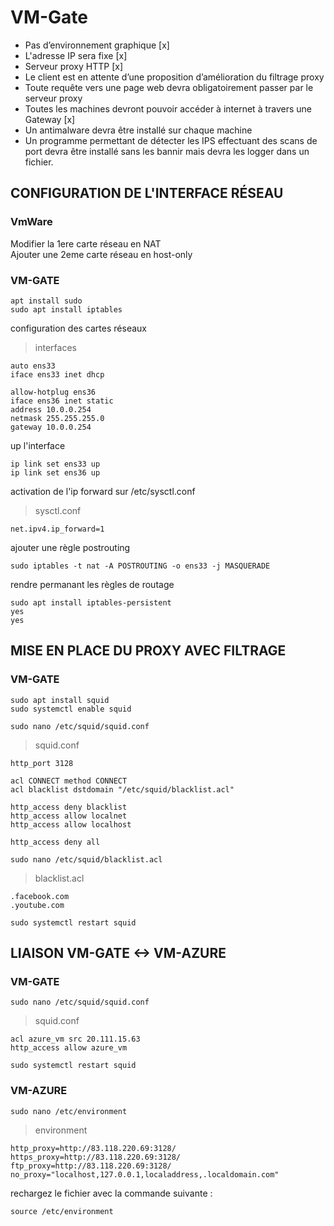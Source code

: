 # VM-Gate
- Pas d’environnement graphique [x]
- L'adresse IP sera fixe [x]
- Serveur proxy HTTP [x]  
- Le client est en attente d’une proposition d’amélioration du filtrage proxy 
- Toute requête vers une page web devra obligatoirement passer par le serveur proxy 
- Toutes les machines devront pouvoir accéder à internet à travers une Gateway [x]
- Un antimalware devra être installé sur chaque machine
- Un programme permettant de détecter les IPS effectuant des scans de port devra être installé sans les bannir mais devra les logger dans un fichier.

## CONFIGURATION DE L'INTERFACE RÉSEAU
### VmWare
Modifier la 1ere carte réseau en NAT  
Ajouter une 2eme carte réseau en host-only
### VM-GATE
```
apt install sudo
sudo apt install iptables
```
configuration des cartes réseaux
> interfaces
```
auto ens33
iface ens33 inet dhcp

allow-hotplug ens36
iface ens36 inet static
address 10.0.0.254
netmask 255.255.255.0
gateway 10.0.0.254
```
up l'interface
```
ip link set ens33 up
ip link set ens36 up
```
activation de l'ip forward sur /etc/sysctl.conf
> sysctl.conf
```
net.ipv4.ip_forward=1
```
ajouter une règle postrouting
```
sudo iptables -t nat -A POSTROUTING -o ens33 -j MASQUERADE
```
rendre permanant les règles de routage
```
sudo apt install iptables-persistent
yes
yes
```
## MISE EN PLACE DU PROXY AVEC FILTRAGE
### VM-GATE
``` 
sudo apt install squid  
sudo systemctl enable squid
```
```
sudo nano /etc/squid/squid.conf
```
> squid.conf
```
http_port 3128

acl CONNECT method CONNECT
acl blacklist dstdomain "/etc/squid/blacklist.acl"

http_access deny blacklist
http_access allow localnet
http_access allow localhost

http_access deny all
```
```
sudo nano /etc/squid/blacklist.acl
```
> blacklist.acl
```
.facebook.com
.youtube.com
```
```
sudo systemctl restart squid
```
## LIAISON VM-GATE <-> VM-AZURE
### VM-GATE
```
sudo nano /etc/squid/squid.conf
```
> squid.conf
```
acl azure_vm src 20.111.15.63
http_access allow azure_vm
```
```
sudo systemctl restart squid
```
### VM-AZURE
```
sudo nano /etc/environment
```
> environment
```
http_proxy=http://83.118.220.69:3128/
https_proxy=http://83.118.220.69:3128/
ftp_proxy=http://83.118.220.69:3128/
no_proxy="localhost,127.0.0.1,localaddress,.localdomain.com"
```
rechargez le fichier avec la commande suivante :
```
source /etc/environment
```


